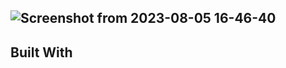 
![Screenshot from 2023-08-05 16-46-40](https://github.com/sinninga/spice/assets/36636887/5951ea4d-aced-40c5-8216-51fd6d38a1d9)
-
**Built With**
-
